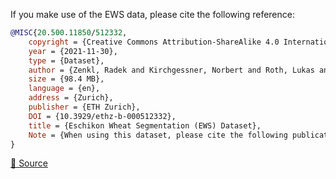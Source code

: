 If you make use of the EWS data, please cite the following reference:

```bibtex
@MISC{20.500.11850/512332,
	copyright = {Creative Commons Attribution-ShareAlike 4.0 International},
	year = {2021-11-30},
	type = {Dataset},
	author = {Zenkl, Radek and Kirchgessner, Norbert and Roth, Lukas and Hund, Andreas and Walter, Achim and Aasen, Helge},
	size = {98.4 MB},
	language = {en},
	address = {Zurich},
	publisher = {ETH Zurich},
	DOI = {10.3929/ethz-b-000512332},
	title = {Eschikon Wheat Segmentation (EWS) Dataset},
	Note = {When using this dataset, please cite the following publication https://doi.org/10.3389/fpls.2021.774068}
}
```

[🔗 Source](https://www.research-collection.ethz.ch/handle/20.500.11850/512332)
